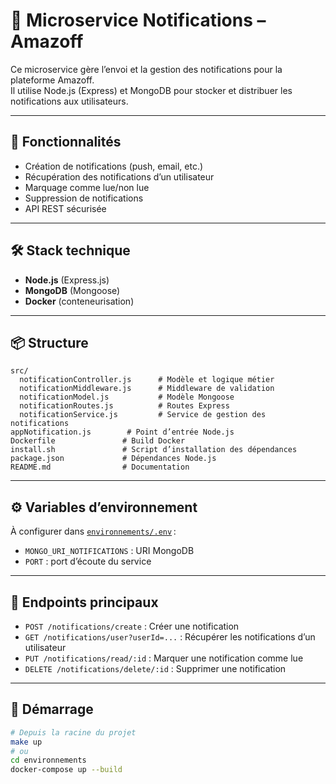# 🔔 Microservice Notifications – Amazoff

Ce microservice gère l’envoi et la gestion des notifications pour la plateforme Amazoff.  
Il utilise Node.js (Express) et MongoDB pour stocker et distribuer les notifications aux utilisateurs.

---

## 🚀 Fonctionnalités

- Création de notifications (push, email, etc.)
- Récupération des notifications d’un utilisateur
- Marquage comme lue/non lue
- Suppression de notifications
- API REST sécurisée

---

## 🛠️ Stack technique

- **Node.js** (Express.js)
- **MongoDB** (Mongoose)
- **Docker** (conteneurisation)

---

## 📦 Structure

```
src/
  notificationController.js      # Modèle et logique métier
  notificationMiddleware.js      # Middleware de validation
  notificationModel.js           # Modèle Mongoose
  notificationRoutes.js          # Routes Express
  notificationService.js         # Service de gestion des notifications
appNotification.js        # Point d’entrée Node.js
Dockerfile               # Build Docker
install.sh               # Script d’installation des dépendances
package.json             # Dépendances Node.js
README.md                # Documentation
```

---

## ⚙️ Variables d’environnement

À configurer dans [`environnements/.env`](../../../../../environnements/.env) :

- `MONGO_URI_NOTIFICATIONS` : URI MongoDB
- `PORT` : port d’écoute du service

---

## 🔗 Endpoints principaux

- `POST /notifications/create` : Créer une notification
- `GET /notifications/user?userId=...` : Récupérer les notifications d’un utilisateur
- `PUT /notifications/read/:id` : Marquer une notification comme lue
- `DELETE /notifications/delete/:id` : Supprimer une notification

---

## 🚦 Démarrage

```bash
# Depuis la racine du projet
make up
# ou
cd environnements
docker-compose up --build
```